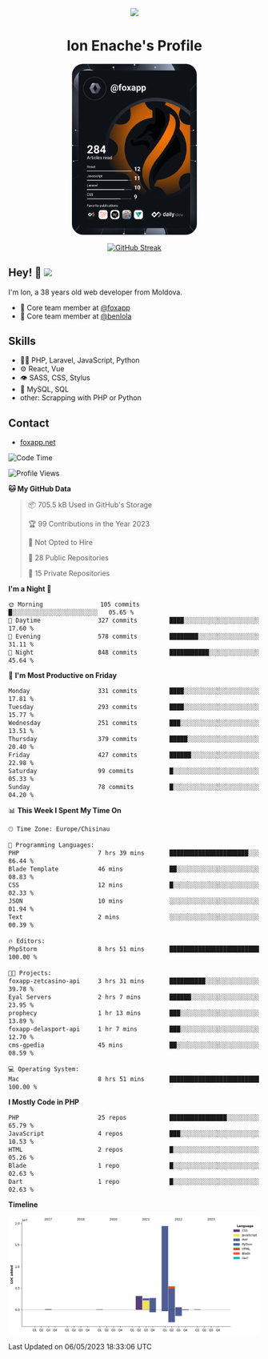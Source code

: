 <div id="header" align="center">
  <img src="https://media.giphy.com/media/M9gbBd9nbDrOTu1Mqx/giphy.gif" width="100"/>
	<h1>Ion Enache's Profile</h1>
</div>
<div align="center">
	<a href="https://app.daily.dev/foxapp"><img src="https://github.com/foxapp/foxapp/blob/master/devcard.svg" width="250" alt="Ion Enache's Dev Card"/></a>
</div>


<div align="center">
	
[![GitHub Streak](http://github-readme-streak-stats.herokuapp.com?user=foxapp&hide_border=true&date_format=M%20j%5B%2C%20Y%5D)](https://git.io/streak-stats)
	
</div>


## Hey! 👋 <img src="https://media.giphy.com/media/hvRJCLFzcasrR4ia7z/giphy.gif" width="30px"/>
I'm Ion, a 38 years old web developer from Moldova.


- 👥 Core team member at [@foxapp](https://github.com/foxapp)
- 👥 Core team member at [@benlola](https://github.com/benlola)

## Skills
- 👨‍💻 PHP, Laravel, JavaScript, Python
- ⚙️ React, Vue
- 👁️ SASS, CSS, Stylus
- 💽 MySQL, SQL
- other: Scrapping with PHP or Python

## Contact
- [foxapp.net](https://www.foxapp.net)

<!--START_SECTION:waka-->
![Code Time](http://img.shields.io/badge/Code%20Time-1%2C309%20hrs%208%20mins-blue)

![Profile Views](http://img.shields.io/badge/Profile%20Views-0-blue)

**🐱 My GitHub Data** 

> 📦 705.5 kB Used in GitHub's Storage 
 > 
> 🏆 99 Contributions in the Year 2023
 > 
> 🚫 Not Opted to Hire
 > 
> 📜 28 Public Repositories 
 > 
> 🔑 15 Private Repositories 
 > 
**I'm a Night 🦉** 

```text
🌞 Morning                105 commits         █░░░░░░░░░░░░░░░░░░░░░░░░   05.65 % 
🌆 Daytime                327 commits         ████░░░░░░░░░░░░░░░░░░░░░   17.60 % 
🌃 Evening                578 commits         ████████░░░░░░░░░░░░░░░░░   31.11 % 
🌙 Night                  848 commits         ███████████░░░░░░░░░░░░░░   45.64 % 
```
📅 **I'm Most Productive on Friday** 

```text
Monday                   331 commits         ████░░░░░░░░░░░░░░░░░░░░░   17.81 % 
Tuesday                  293 commits         ████░░░░░░░░░░░░░░░░░░░░░   15.77 % 
Wednesday                251 commits         ███░░░░░░░░░░░░░░░░░░░░░░   13.51 % 
Thursday                 379 commits         █████░░░░░░░░░░░░░░░░░░░░   20.40 % 
Friday                   427 commits         ██████░░░░░░░░░░░░░░░░░░░   22.98 % 
Saturday                 99 commits          █░░░░░░░░░░░░░░░░░░░░░░░░   05.33 % 
Sunday                   78 commits          █░░░░░░░░░░░░░░░░░░░░░░░░   04.20 % 
```


📊 **This Week I Spent My Time On** 

```text
🕑︎ Time Zone: Europe/Chisinau

💬 Programming Languages: 
PHP                      7 hrs 39 mins       ██████████████████████░░░   86.44 % 
Blade Template           46 mins             ██░░░░░░░░░░░░░░░░░░░░░░░   08.83 % 
CSS                      12 mins             █░░░░░░░░░░░░░░░░░░░░░░░░   02.33 % 
JSON                     10 mins             ░░░░░░░░░░░░░░░░░░░░░░░░░   01.94 % 
Text                     2 mins              ░░░░░░░░░░░░░░░░░░░░░░░░░   00.39 % 

🔥 Editors: 
PhpStorm                 8 hrs 51 mins       █████████████████████████   100.00 % 

🐱‍💻 Projects: 
foxapp-zetcasino-api     3 hrs 31 mins       ██████████░░░░░░░░░░░░░░░   39.78 % 
Eyal Servers             2 hrs 7 mins        ██████░░░░░░░░░░░░░░░░░░░   23.95 % 
prophecy                 1 hr 13 mins        ███░░░░░░░░░░░░░░░░░░░░░░   13.89 % 
foxapp-delasport-api     1 hr 7 mins         ███░░░░░░░░░░░░░░░░░░░░░░   12.70 % 
cms-gpedia               45 mins             ██░░░░░░░░░░░░░░░░░░░░░░░   08.59 % 

💻 Operating System: 
Mac                      8 hrs 51 mins       █████████████████████████   100.00 % 
```

**I Mostly Code in PHP** 

```text
PHP                      25 repos            ████████████████░░░░░░░░░   65.79 % 
JavaScript               4 repos             ███░░░░░░░░░░░░░░░░░░░░░░   10.53 % 
HTML                     2 repos             █░░░░░░░░░░░░░░░░░░░░░░░░   05.26 % 
Blade                    1 repo              █░░░░░░░░░░░░░░░░░░░░░░░░   02.63 % 
Dart                     1 repo              █░░░░░░░░░░░░░░░░░░░░░░░░   02.63 % 
```



**Timeline**

![Lines of Code chart](https://raw.githubusercontent.com/foxapp/foxapp/master/assets/bar_graph.png)


 Last Updated on 06/05/2023 18:33:06 UTC
<!--END_SECTION:waka-->
